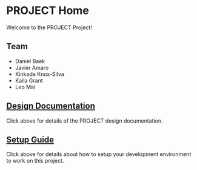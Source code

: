 # PROJECT Home

Welcome to the PROJECT Project!

## Team

* Daniel Baek
* Javier Amaro
* Kinkade Knox-Silva
* Kaila Grant
* Leo Mai

## [Design Documentation](DesignDoc)

Click above for details of the PROJECT design documentation.

## [Setup Guide](SetupGuide)

Click above for details about how to setup your development environment to work on this project.
